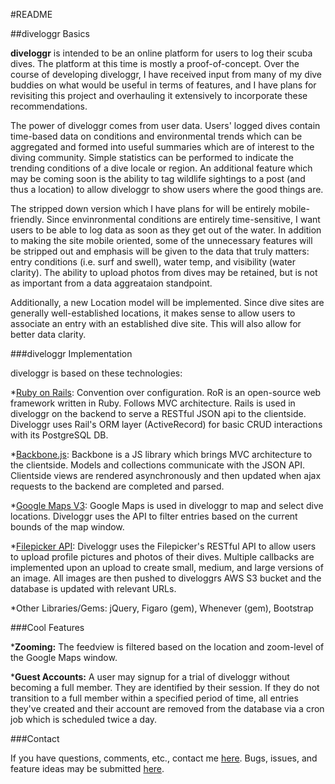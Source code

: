 #README

##diveloggr Basics

**diveloggr** is intended to be an online platform for users to log their scuba dives.  The platform at this time is mostly a proof-of-concept.  Over the course of developing diveloggr, I have received input from many of my dive buddies on what would be useful in terms of features, and I have plans for revisiting this project and overhauling it extensively to incorporate these recommendations.

The power of diveloggr comes from user data.  Users' logged dives contain time-based data on conditions and environmental trends which can be aggregated and formed into useful summaries which are of interest to the diving community.  Simple statistics can be performed to indicate the trending conditions of a dive locale or region.  An additional feature which may be coming soon is the ability to tag wildlife sightings to a post (and thus a location) to allow diveloggr to show users where the good things are.

The stripped down version which I have plans for will be entirely mobile-friendly.  Since envinronmental conditions are entirely time-sensitive, I want users to be able to log data as soon as they get out of the water.  In addition to making the site mobile oriented, some of the unnecessary features will be stripped out and emphasis will be given to the data that truly matters: entry conditions (i.e. surf and swell), water temp, and visibility (water clarity).  The ability to upload photos from dives may be retained, but is not as important from a data aggreataion standpoint.

Additionally, a new Location model will be implemented.  Since dive sites are generally well-established locations, it makes sense to allow users to associate an entry with an established dive site.  This will also allow for better data clarity.

###diveloggr Implementation

diveloggr is based on these technologies:

*[Ruby on Rails](http://rubyonrails.org/): Convention over configuration.  RoR is an open-source web framework written in Ruby.  Follows MVC architecture.  Rails is used in diveloggr on the backend to serve a RESTful JSON api to the clientside.  Diveloggr uses Rail's ORM layer (ActiveRecord) for basic CRUD interactions with its PostgreSQL DB.

*[Backbone.js](http://backbonejs.org/):  Backbone is a JS library which brings MVC architecture to the clientside.  Models and collections communicate with the JSON API.  Clientside views are rendered asynchronously and then updated when ajax requests to the backend are completed and parsed.

*[Google Maps V3](https://developers.google.com/maps/documentation/javascript/):  Google Maps is used in diveloggr to map and select dive locations.  Diveloggr uses the API to filter entries based on the current bounds of the map window.

*[Filepicker API](https://www.filepicker.io/):  Diveloggr uses the Filepicker's RESTful API to allow users to upload profile pictures and photos of their dives.  Multiple callbacks are implemented upon an upload to create small, medium, and large versions of an image.  All images are then pushed to diveloggrs AWS S3 bucket and the database is updated with relevant URLs.

*Other Libraries/Gems: jQuery, Figaro (gem), Whenever (gem), Bootstrap

###Cool Features

***Zooming:** The feedview is filtered based on the location and zoom-level of the Google Maps window.

***Guest Accounts:**  A user may signup for a trial of diveloggr without becoming a full member.  They are identified by their session.  If they do not transition to a full member within a specified period of time, all entries they've created and their account are removed from the database via a cron job which is scheduled twice a day.

###Contact

If you have questions, comments, etc., contact me [here](mailto:john.ochs@gmail.com).  Bugs, issues, and feature ideas may be submitted [here](https://github.com/johnochs/diveloggr/issues).